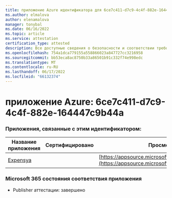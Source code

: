 ```yaml
---
title: приложение Azure идентификатора для 6ce7c411-d7c9-4c4f-882e-164447c9b44a
ms.author: elmalova
author: elenamalova
manager: tonybal
ms.date: 06/16/2022
ms.topic: article
ms.service: attestation
certification_type: attested
description: Все доступные сведения о безопасности и соответствии требованиям для 6ce7c411-d7c9-4c4f-882e-164447c9b44a.
ms.openlocfilehash: 754a1dca779155a558866023a847727cc3216958
ms.sourcegitcommit: bb53eca8ac8750b33a86501b91c332f74e998edc
ms.translationtype: MT
ms.contentlocale: ru-RU
ms.lasthandoff: 06/17/2022
ms.locfileid: "66132374"
---
```

# <a name="azure-app-id-6ce7c411-d7c9-4c4f-882e-164447c9b44a"></a>приложение Azure: 6ce7c411-d7c9-4c4f-882e-164447c9b44a


### <a name="apps-associated-with-this-id"></a>Приложения, связанные с этим идентификатором:
| **Название приложения** | **Сертифицировано** | **Просмотр в AppSource** |
|--------------|---------------|-----------------------|
| [Expensya](../forward/WA200003924.md) |  | [https://appsource.microsoft.com/product/office/WA200003924](https://appsource.microsoft.com/product/office/WA200003924) |

### <a name="microsoft-365-app-compliance-status"></a>Microsoft 365 состояния соответствия приложения
- Publisher аттестации: завершено
